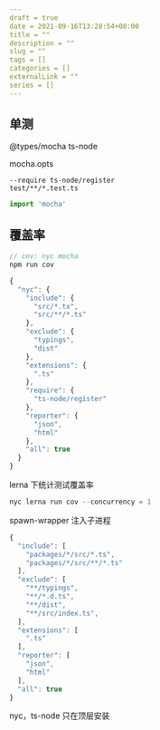 ```yaml
---
draft = true
date = 2021-09-16T13:28:54+08:00
title = ""
description = ""
slug = "" 
tags = []
categories = []
externalLink = ""
series = []
---
```


## 单测

@types/mocha 
ts-node

mocha.opts  

```
--require ts-node/register
test/**/*.test.ts
```

``` js
import 'mocha'
```

## 覆盖率

``` js
// cov: nyc mocha
npm run cov
```

``` js
{
  "nyc": {
    "include": {
      "src/*.tx",
      "src/**/*.ts"
    },
    "exclude": {
      "typings",
      "dist"
    },
    "extensions": {
      ".ts"
    },
    "require": {
      "ts-node/register"
    },
    "reporter": {
      "json",
      "html"
    },
    "all": true
  }
}
```

lerna 下统计测试覆盖率

``` js
nyc lerna run cov --concurrency = 1
```

spawn-wrapper 注入子进程

``` js
{
  "include": [
    "packages/*/src/*.ts",
    "packages/*/src/**/*.ts"
  ],
  "exclude": [
    "**/typings",
    "**/*.d.ts",
    "**/dist",
    "**/src/index.ts",
  ],
  "extensions": [
    ".ts"
  ],
  "reporter": [
    "json",
    "html"
  ],
  "all": true
}
```

nyc，ts-node 只在顶层安装
